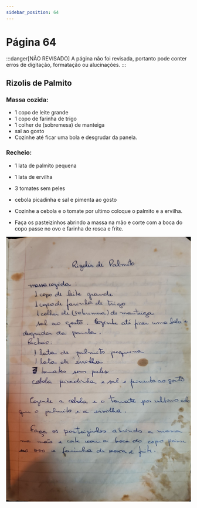 ```yaml
---
sidebar_position: 64
---
```

# Página 64
:::danger[NÃO REVISADO]
A página não foi revisada, portanto pode conter erros de digitação, formatação ou alucinações.
:::
## Rizolis de Palmito

### Massa cozida:
*   1 copo de leite grande
*   1 copo de farinha de trigo
*   1 colher de (sobremesa) de manteiga
*   sal ao gosto
*   Cozinhe até ficar uma bola e desgrudar da panela.

### Recheio:
*   1 lata de palmito pequena
*   1 lata de ervilha
*   3 tomates sem peles
*   cebola picadinha e sal e pimenta ao gosto

*   Cozinhe a cebola e o tomate por ultimo coloque o palmito e a ervilha.
*   Faça os pasteizinhos abrindo a massa na mão e corte com a boca do copo passe no ovo e farinha de rosca e frite.

![imagem base](./images/page_64.png)